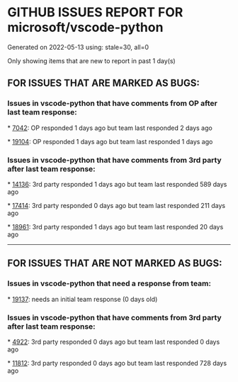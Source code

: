 
# GITHUB ISSUES REPORT FOR microsoft/vscode-python


Generated on 2022-05-13 using: stale=30, all=0


Only showing items that are new to report in past 1 day(s)


## FOR ISSUES THAT ARE MARKED AS BUGS:


### Issues in vscode-python that have comments from OP after last team response:


\* [7042](https://github.com/microsoft/vscode-python/issues/7042 "Setting `python.sortImports.path` to `isort` or setting it to a relative path does not work from within virtual environment"): OP responded 1 days ago but team last responded 2 days ago

\* [19104](https://github.com/microsoft/vscode-python/issues/19104 "select interpreter crash"): OP responded 1 days ago but team last responded 1 days ago

### Issues in vscode-python that have comments from 3rd party after last team response:


\* [14136](https://github.com/microsoft/vscode-python/issues/14136 "Disable import sorting for virtualenv"): 3rd party responded 1 days ago but team last responded 589 days ago

\* [17414](https://github.com/microsoft/vscode-python/issues/17414 "Folders named 'py' result in &quot;Test result not found&quot;"): 3rd party responded 0 days ago but team last responded 211 days ago

\* [18961](https://github.com/microsoft/vscode-python/issues/18961 "Error [object Object] when using unittest Test Debugging"): 3rd party responded 1 days ago but team last responded 20 days ago

---

## FOR ISSUES THAT ARE NOT MARKED AS BUGS:


### Issues in vscode-python that need a response from team:


\* [19137](https://github.com/microsoft/vscode-python/issues/19137 "&quot;code&quot; is not listed as a supported launch config property"): needs an initial team response (0 days old)

### Issues in vscode-python that have comments from 3rd party after last team response:


\* [4922](https://github.com/microsoft/vscode-python/issues/4922 "Need a way to find tools (linters, formatters) via PATH"): 3rd party responded 0 days ago but team last responded 0 days ago

\* [11812](https://github.com/microsoft/vscode-python/issues/11812 "Allow &quot;Run Python File in Terminal&quot; button to be configurable"): 3rd party responded 0 days ago but team last responded 728 days ago
